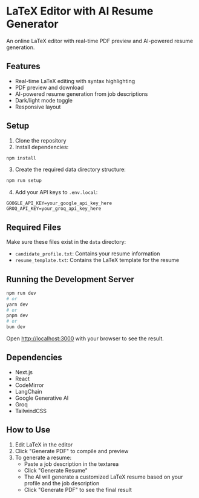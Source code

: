 # LaTeX Editor with AI Resume Generator

An online LaTeX editor with real-time PDF preview and AI-powered resume generation.

## Features

- Real-time LaTeX editing with syntax highlighting
- PDF preview and download
- AI-powered resume generation from job descriptions
- Dark/light mode toggle
- Responsive layout

## Setup

1. Clone the repository
2. Install dependencies:
```bash
npm install
```
3. Create the required data directory structure:
```bash
npm run setup
```
4. Add your API keys to `.env.local`:
```
GOOGLE_API_KEY=your_google_api_key_here
GROQ_API_KEY=your_groq_api_key_here
```

## Required Files

Make sure these files exist in the `data` directory:

- `candidate_profile.txt`: Contains your resume information
- `resume_template.txt`: Contains the LaTeX template for the resume

## Running the Development Server

```bash
npm run dev
# or
yarn dev
# or
pnpm dev
# or
bun dev
```

Open [http://localhost:3000](http://localhost:3000) with your browser to see the result.

## Dependencies

- Next.js
- React
- CodeMirror
- LangChain
- Google Generative AI
- Groq
- TailwindCSS

## How to Use

1. Edit LaTeX in the editor
2. Click "Generate PDF" to compile and preview
3. To generate a resume:
   - Paste a job description in the textarea
   - Click "Generate Resume"
   - The AI will generate a customized LaTeX resume based on your profile and the job description
   - Click "Generate PDF" to see the final result




